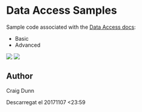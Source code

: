 Data Access Samples
===========================

Sample code associated with the [Data Access docs](http://developer.xamarin.com/guides/cross-platform/application_fundamentals/data/):

* Basic
* Advanced

![](Screenshots/ios.png) ![](Screenshots/android.png)

Author
------
Craig Dunn

Descarregat el 20171107 <23:59